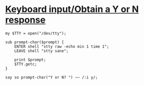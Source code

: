 [1]: http://rosettacode.org/wiki/Keyboard_input/Obtain_a_Y_or_N_response

# [Keyboard input/Obtain a Y or N response][1]

```perl6
my $TTY = open("/dev/tty");
 
sub prompt-char($prompt) {
    ENTER shell "stty raw -echo min 1 time 1";
    LEAVE shell "stty sane";
 
    print $prompt;
    $TTY.getc;
}
 
say so prompt-char("Y or N? ") ~~ /:i y/;
```